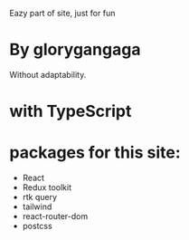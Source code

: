 Eazy part of site, just for fun
# By glorygangaga
Without adaptability.

# with TypeScript

# packages for this site:

- React
- Redux toolkit
- rtk query
- tailwind
- react-router-dom
- postcss


